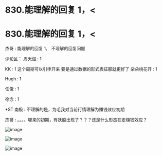 # 830.能理解的回复 1，<

# 830.能理解的回复 1，<

杰哥 : 能理解的回复 1， 不理解的回复问题

评论区： 周天煜 : 1

KK : 1 这个周期可以引申开来 要是通过数据的形式表征那就更好了 朵朵桃花开 : 1

Hugh : 1

任俊 : 1

徐念 : 1

*ST 南极 : 不理解的是，为毛我对当前行情理解为赚钱效应初期

杰哥 : 。。。。哪来的初期，有妖股出现了？？？还是什么形态在走赚钱效应？

![image](img/Image_291.png)

![image](img/Image_292.png)

![image](img/Image_293.png)